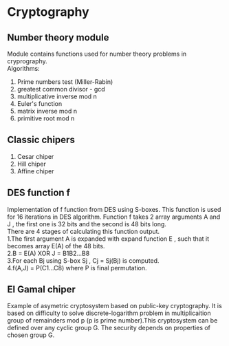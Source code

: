 # Cryptography
## Number theory module
Module contains functions used for number theory problems in cryprography. <br>
Algorithms: 
1. Prime numbers test (Miller-Rabin)
2. greatest common divisor - gcd
3. multiplicative inverse mod n
4. Euler's function
5. matrix inverse mod n
6. primitive root mod n

## Classic chipers
1. Cesar chiper
2. Hill chiper
3. Affine chiper

## DES function f
Implementation of f function from DES using S-boxes. This function is used for 16 iterations in DES algorithm. Function f takes 2 array arguments A and J , the first one is 32 bits and the second is 48 bits long.<br>
There are 4 stages of calculating this function output.<br>
1.The first argument A is expanded with expand function E , such that it becomes array E(A) of the 48 bits. <br>
2.B = E(A) XOR J = B1B2...B8 <br>
3.For each Bj using S-box Sj  , Cj = Sj(Bj) is computed. <br>
4.f(A,J) = P(C1...C8) where P is final permutation.

## El Gamal chiper
Example of asymetric cryptosystem based on public-key cryptography. It is based on difficulty to solve discrete-logarithm problem in multiplicaition group of remainders mod p (p is prime number).This cryptosystem can be defined over any cyclic group G. The security depends on properties of chosen group G.

